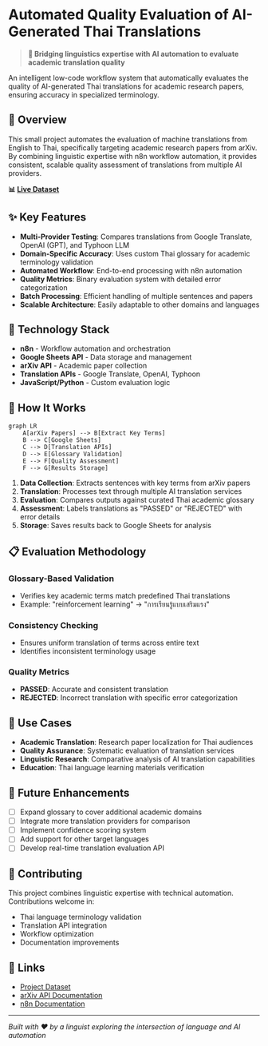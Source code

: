 # Automated Quality Evaluation of AI-Generated Thai Translations

> **🔬 Bridging linguistics expertise with AI automation to evaluate academic translation quality**

An intelligent low-code workflow system that automatically evaluates the quality of AI-generated Thai translations for academic research papers, ensuring accuracy in specialized terminology.

## 🎯 Overview

This small project automates the evaluation of machine translations from English to Thai, specifically targeting academic research papers from arXiv. By combining linguistic expertise with n8n workflow automation, it provides consistent, scalable quality assessment of translations from multiple AI providers.

**📊 [Live Dataset](https://docs.google.com/spreadsheets/d/1TdoqwKmT44Vpvi-RT3Bl9qjrlA04zvOP2qU4XUbZi0A/edit?usp=drive_link)**

## ✨ Key Features

- **Multi-Provider Testing**: Compares translations from Google Translate, OpenAI (GPT), and Typhoon LLM
- **Domain-Specific Accuracy**: Uses custom Thai glossary for academic terminology validation  
- **Automated Workflow**: End-to-end processing with n8n automation
- **Quality Metrics**: Binary evaluation system with detailed error categorization
- **Batch Processing**: Efficient handling of multiple sentences and papers
- **Scalable Architecture**: Easily adaptable to other domains and languages

## 🔧 Technology Stack

- **n8n** - Workflow automation and orchestration
- **Google Sheets API** - Data storage and management  
- **arXiv API** - Academic paper collection
- **Translation APIs** - Google Translate, OpenAI, Typhoon
- **JavaScript/Python** - Custom evaluation logic

## 🚀 How It Works

```mermaid
graph LR
    A[arXiv Papers] --> B[Extract Key Terms]
    B --> C[Google Sheets]
    C --> D[Translation APIs]
    D --> E[Glossary Validation]
    E --> F[Quality Assessment]
    F --> G[Results Storage]
```

1. **Data Collection**: Extracts sentences with key terms from arXiv papers
2. **Translation**: Processes text through multiple AI translation services
3. **Evaluation**: Compares outputs against curated Thai academic glossary
4. **Assessment**: Labels translations as "PASSED" or "REJECTED" with error details
5. **Storage**: Saves results back to Google Sheets for analysis

## 📋 Evaluation Methodology

### Glossary-Based Validation
- Verifies key academic terms match predefined Thai translations
- Example: "reinforcement learning" → "การเรียนรู้แบบเสริมแรง"

### Consistency Checking
- Ensures uniform translation of terms across entire text
- Identifies inconsistent terminology usage

### Quality Metrics
- **PASSED**: Accurate and consistent translation
- **REJECTED**: Incorrect translation with specific error categorization

## 🎯 Use Cases

- **Academic Translation**: Research paper localization for Thai audiences
- **Quality Assurance**: Systematic evaluation of translation services
- **Linguistic Research**: Comparative analysis of AI translation capabilities
- **Education**: Thai language learning materials verification

## 🔄 Future Enhancements

- [ ] Expand glossary to cover additional academic domains
- [ ] Integrate more translation providers for comparison
- [ ] Implement confidence scoring system
- [ ] Add support for other target languages
- [ ] Develop real-time translation evaluation API

## 🤝 Contributing

This project combines linguistic expertise with technical automation. Contributions welcome in:
- Thai language terminology validation
- Translation API integration
- Workflow optimization
- Documentation improvements


## 🔗 Links

- [Project Dataset]([https://docs.google.com/spreadsheets/d/1TdoqwKmT44Vpvi-RT3Bl9qjrlA04zvOP2qU4XUbZi0A/edit?usp=sharing](https://docs.google.com/spreadsheets/d/1TdoqwKmT44Vpvi-RT3Bl9qjrlA04zvOP2qU4XUbZi0A/edit?usp=drive_link))
- [arXiv API Documentation](https://arxiv.org/help/api)
- [n8n Documentation](https://docs.n8n.io/)

---

*Built with ❤️ by a linguist exploring the intersection of language and AI automation*
